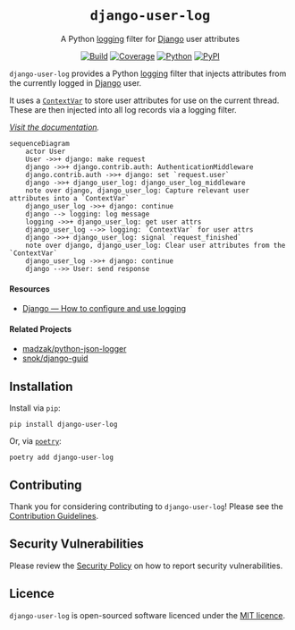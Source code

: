 <div align="center">

# `django-user-log`

A Python [logging][python:logging] filter for [Django][django] user attributes

[![Build](https://img.shields.io/github/actions/workflow/status/axieum/django-user-log/release.yml?branch=main&style=flat-square)][ci:release]
[![Coverage](https://img.shields.io/codecov/c/github/axieum/django-user-log?style=flat-square)][codecov]
[![Python](https://img.shields.io/pypi/pyversions/django-user-log?style=flat-square)][python]
[![PyPI](https://img.shields.io/pypi/v/django-user-log?style=flat-square&include_prereleases&sort=semver)][pypi]

</div>

`django-user-log` provides a Python [logging][python:logging] filter that
injects attributes from the currently logged in [Django][django] user.

It uses a [`ContextVar`][python:contextvars] to store user attributes for use on
the current thread. These are then injected into all log records via a logging
filter.

_[Visit the documentation][docs]._

```mermaid
sequenceDiagram
    actor User
    User ->>+ django: make request
    django ->>+ django.contrib.auth: AuthenticationMiddleware
    django.contrib.auth ->>+ django: set `request.user`
    django ->>+ django_user_log: django_user_log_middleware
    note over django, django_user_log: Capture relevant user attributes into a `ContextVar`
    django_user_log ->>+ django: continue
    django --> logging: log message
    logging ->>+ django_user_log: get user attrs
    django_user_log -->> logging: `ContextVar` for user attrs
    django ->>+ django_user_log: signal `request_finished`
    note over django, django_user_log: Clear user attributes from the `ContextVar`
    django_user_log ->>+ django: continue
    django -->> User: send response
```

#### Resources

* [Django &mdash; How to configure and use logging][django:logging]

#### Related Projects

* [madzak/python-json-logger][python-json-logger]
* [snok/django-guid][django-guid]

## Installation

Install via `pip`:

```shell
pip install django-user-log
```

Or, via [`poetry`][poetry]:

```shell
poetry add django-user-log
```

## Contributing

Thank you for considering contributing to `django-user-log`! Please see the
[Contribution Guidelines][contributing].

## Security Vulnerabilities

Please review the [Security Policy][security] on how to report security
vulnerabilities.

## Licence

`django-user-log` is open-sourced software licenced under the
[MIT licence][licence].

[ci:release]: https://github.com/axieum/django-user-log/actions/workflows/release.yml
[ci:test]: https://github.com/axieum/django-user-log/actions/workflows/test.yml
[codecov]: https://app.codecov.io/gh/axieum/django-user-log
[contributing]: CONTRIBUTING.md
[django]: https://djangoproject.com/
[django:logging]: https://docs.djangoproject.com/en/stable/howto/logging/
[django-guid]: https://github.com/snok/django-guid
[docs]: https://axieum.github.io/django-user-log
[licence]: https://opensource.org/licenses/MIT
[poetry]: https://python-poetry.org/
[pypi]: https://pypi.org/project/django-user-log
[python]: https://python.org/
[python:contextvars]: https://docs.python.org/3/library/contextvars.html
[python:logging]: https://docs.python.org/3/library/logging.html
[python-json-logger]: https://github.com/madzak/python-json-logger
[security]: SECURITY.md
